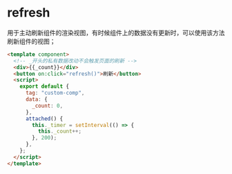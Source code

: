 # refresh

用于主动刷新组件的渲染视图，有时候组件上的数据没有更新时，可以使用该方法刷新组件的视图；

<comp-viewer comp-name="custom-comp">

```html
<template component>
  <!-- _开头的私有数据改动不会触发页面的刷新 -->
  <div>{{_count}}</div>
  <button on:click="refresh()">刷新</button>
  <script>
    export default {
      tag: "custom-comp",
      data: {
        _count: 0,
      },
      attached() {
        this._timer = setInterval(() => {
          this._count++;
        }, 200);
      },
    };
  </script>
</template>
```

</comp-viewer>